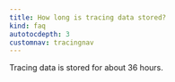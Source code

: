 ```yaml
---
title: How long is tracing data stored?
kind: faq
autotocdepth: 3
customnav: tracingnav
---
```


Tracing data is stored for about 36 hours.